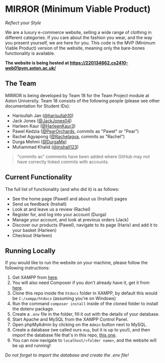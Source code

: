 # MIRЯOR (Minimum Viable Product)
_Reflect your Style_

We are a luxury e-commerce website, selling a wide range of clothing in different categories. If you care about the fashion you wear, and the way you present yourself, we are here for you.
This code is the MVP (Minimum Viable Product) version of the website, meaning only the bare-bones functionality is available.

**The website is being hosted at https://220134662.cs2410-web01pvm.aston.ac.uk/**

## The Team
MIRЯOR is being developed by Team 18 for the Team Project module at Aston University. Team 18 consists of the following people (please see other documentation for Student IDs):
- Harisullah Jan ([@harisullah10](https://github.com/harisullah10 "harisullah10"))
- Jack Jones ([@JackJones04](https://github.com/JackJones04 "JackJones04"))
- Harleen Kaur ([@HarleenKaur3](https://github.com/HarleenKaur3 "HarleenKaur3 (Harleen Kaur)"))
- Pawel Kedzia ([@PearOrchards](https://github.com/PearOrchards "PearOrchards (Pawel)"), commits as "Pawel" or "Pear")
- Rachel Agyapong ([@Rachelagya](https://github.com/Rachelagya "Rachelagya"), commits as "Rachel")
- Durga Mehmi ([@DurgaMe](https://github.com/DurgaMe "DurgaMe"))
- Muhammad Khalid ([@inshall123](https://github.com/inshall123 "inshall123"))
> "commits as" comments have been added where GitHub may not have correctly linked commits with accounts.

## Current Functionality
The full list of functionality (and who did it) is as follows:
- See the home page (Pawel) and about us (Inshall) pages
- Send us feedback (Inshall)
- Look at and leave us a review (Rachel)
- Register for, and log into your account (Durga)
- Manage your account, and look at previous orders (Jack)
- Discover our products (Pawel), navigate to its page (Haris) and add it to your basket (Harleen)
- Checkout (Harleen)

## Running Locally
If you would like to run the website on your machine, please follow the following instructions:
1. Get XAMPP from [here](https://www.apachefriends.org/ "Apache Friends").
2. You will also need Composer if you don't already have it, get it from [here](https://getcomposer.org/download/ "Get Composer").
3. Clone this repo inside the `htdocs` folder in XAMPP, by default this would be `C:/xampp/htdocs` (assuming you're on Windows)
4. Run the command `composer install` inside of the cloned folder to install the dotenv package.
5. Create a `.env` file in the folder, fill it out with the details of your database.
6. Start Apache and MySQL from the XAMPP Control Panel.
7. Open phpMyAdmin by clicking on the `Admin` button next to MySQL.
8. Create a database (we called ours `mvp`, but it is up to you!), and then import the database file that's in this repo, [this one](init_table.sql "init_table.sql").
9. You can now navigate to `localhost/<folder name>`, and the website will be up and running!

_Do not forget to import the database and create the .env file!_
